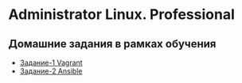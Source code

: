 # Administrator Linux. Professional 

## Домашние задания в рамках обучения
- [Задание-1 Vagrant](/Task_1)
- [Задание-2 Ansible](/Task_2)